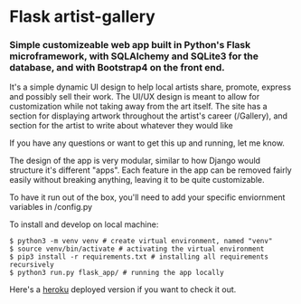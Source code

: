 # Flask artist-gallery

### Simple customizeable web app built in Python's Flask microframework, with SQLAlchemy and SQLite3 for the database, and with Bootstrap4 on the front end.

It's a simple dynamic UI design to help local artists share, promote, express and possibly sell their work. The UI/UX design is meant to allow for customization while not taking away from the art itself. The site has a section for displaying artwork throughout the artist's career (/Gallery), and section for the artist to write about whatever they would like

If you have any questions or want to get this up and running, let me know. 

The design of the app is very modular, similar to how Django would structure it's different "apps". Each feature in the app can be removed fairly easily without breaking anything, leaving it to be quite customizable. 


To have it run out of the box, you'll need to add your specific enviornment variables in /config.py

To install and develop on local machine:

```
$ python3 -m venv venv # create virtual environment, named "venv"
$ source venv/bin/activate # activating the virtual environment
$ pip3 install -r requirements.txt # installing all requirements recursively
$ python3 run.py flask_app/ # running the app locally
```

Here's a [heroku](https://flask-artist-crud.herokuapp.com/) deployed version if you want to check it out. 
